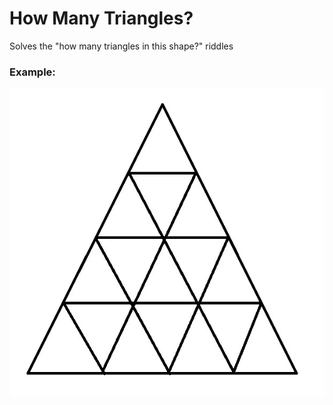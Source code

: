 # How Many Triangles?
Solves the "how many triangles in this shape?" riddles

### Example:

![Riddlge2](img/riddle2.jpg)